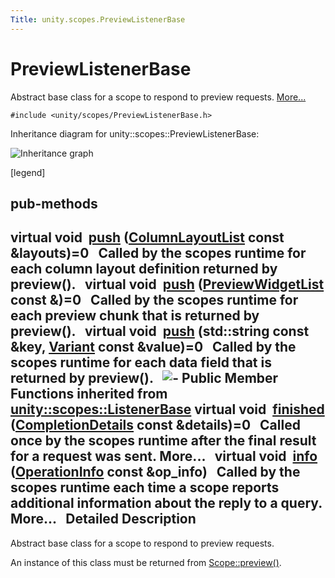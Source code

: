 ```yaml
---
Title: unity.scopes.PreviewListenerBase
---
```

        
PreviewListenerBase
===================

Abstract base class for a scope to respond to preview requests. [More...](#details)

`#include <unity/scopes/PreviewListenerBase.h>`

Inheritance diagram for unity::scopes::PreviewListenerBase:

![Inheritance graph](https://developer.ubuntu.com/static/devportal_uploaded/06cc4dd7-561e-416b-959b-397ed440c999-api/scopes/cpp/sdk-15.04.5/unity.scopes.PreviewListenerBase/classunity_1_1scopes_1_1_preview_listener_base__inherit__graph.png)

<span class="legend">\[legend\]</span>

pub-methods
------------------------------------------------------

virtual void 
<a href="#a5e9fe1fa664cbb65a0389e5a39caf78b">push</a> (<a href="../unity.scopes.md#a5b970e3c73bf25548398b32e79b2224d">ColumnLayoutList</a> const &layouts)=0
 
Called by the scopes runtime for each column layout definition returned by preview().
 
virtual void 
<a href="#a1b4c366abea27471dc9ee31873c9c37a">push</a> (<a href="../unity.scopes.md#aed3b7b1daf2e49d0a820ef931caa792d">PreviewWidgetList</a> const &)=0
 
Called by the scopes runtime for each preview chunk that is returned by preview().
 
virtual void 
<a href="#a2c11160354d49672100522d3e476b7e3">push</a> (std::string const &key, <a href="unity.scopes.Variant.md">Variant</a> const &value)=0
 
Called by the scopes runtime for each data field that is returned by preview().
 
![-](https://developer.ubuntu.com/static/devportal_uploaded/a914cea5-c3fc-4f5f-a0b6-9f0e32189bb9-api/scopes/cpp/sdk-15.04.5/unity.scopes.PreviewListenerBase/closed.png) Public Member Functions inherited from <a href="unity.scopes.ListenerBase.md">unity::scopes::ListenerBase</a>
virtual void 
<a href="../unity.scopes.ListenerBase.md#afb44937749b61c9e3ebfa20ec6e4634b">finished</a> (<a href="unity.scopes.CompletionDetails.md">CompletionDetails</a> const &details)=0
 
Called once by the scopes runtime after the final result for a request was sent. More...
 
virtual void 
<a href="../unity.scopes.ListenerBase.md#a3b38fa642754142f40968f3ff8d1bdc8">info</a> (<a href="unity.scopes.OperationInfo.md">OperationInfo</a> const &op\_info)
 
Called by the scopes runtime each time a scope reports additional information about the reply to a query. More...
 
<span id="details"></span>
Detailed Description
--------------------

Abstract base class for a scope to respond to preview requests.

An instance of this class must be returned from <a href="../unity.scopes.Scope.md#a82b24083994e676524b10c407f281aa4" title="Initiates preview request. ">Scope::preview()</a>.


